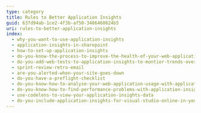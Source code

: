 ```yaml
---
type: category
title: Rules to Better Application Insights
guid: 637d94ab-1ce2-4f3b-af50-3486460624b5
uri: rules-to-better-application-insights
index:
  - why-you-want-to-use-application-insights
  - application-insights-in-sharepoint
  - how-to-set-up-application-insights
  - do-you-know-the-process-to-improve-the-health-of-your-web-application
  - do-you-add-web-tests-to-application-insights-to-montior-trends-over-time
  - sprint-review-retro-email
  - are-you-alerted-when-your-site-goes-down
  - do-you-have-a-preflight-checklist
  - do-you-know-how-to-analyse-your-web-application-usage-with-application-insights
  - do-you-know-how-to-find-performance-problems-with-application-insights
  - use-codelens-to-view-your-application-insights-data
  - do-you-include-application-insights-for-visual-studio-online-in-your-website
---
```

